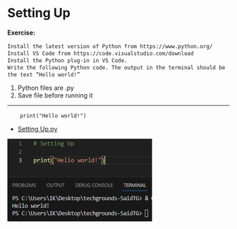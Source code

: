# Setting Up

__Exercise:__

    Install the latest version of Python from https://www.python.org/
    Install VS Code from https://code.visualstudio.com/download
    Install the Python plug-in in VS Code.
    Write the following Python code. The output in the terminal should be the text “Hello world!”


1. Python files are .py
2. Save file before running it

---


        print("Hello world!")

* [Setting Up.py](Python.py/09_1_SettingUp.py)

![Alt text](../00_includes/09_1_SettingUp.JPG)


